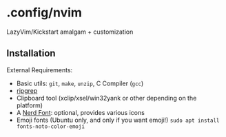 # .config/nvim
LazyVim/Kickstart amalgam + customization

## Installation

External Requirements:
- Basic utils: `git`, `make`, `unzip`, C Compiler (`gcc`)
- [ripgrep](https://github.com/BurntSushi/ripgrep#installation)
- Clipboard tool (xclip/xsel/win32yank or other depending on the platform)
- A [Nerd Font](https://www.nerdfonts.com/): optional, provides various icons
- Emoji fonts (Ubuntu only, and only if you want emoji!) `sudo apt install fonts-noto-color-emoji`
